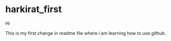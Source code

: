 # harkirat_first
 Hi 
 
   This is my first change in readme file where i am learning how to use github.
   
